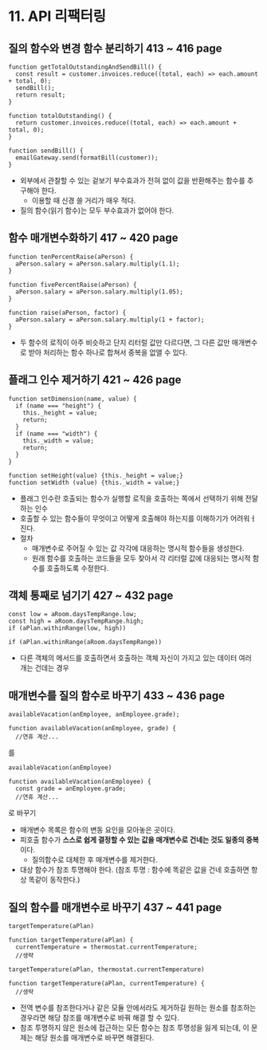 # 11. API 리팩터링

## 질의 함수와 변경 함수 분리하기 413 ~ 416 page
```
function getTotalOutstandingAndSendBill() {
  const result = customer.invoices.reduce((total, each) => each.amount + total, 0);
  sendBill();
  return result;
}
```

```
function totalOutstanding() {
  return customer.invoices.reduce((total, each) => each.amount + total, 0);
}

function sendBill() {
  emailGateway.send(formatBill(customer));
}
```

- 외부에서 관찰할 수 있는 겉보기 부수효과가 전혀 없이 값을 반환해주는 함수를 추구해야 한다.   
  - 이용할 때 신경 쓸 거리가 매우 적다. 
- 질의 함수(읽기 함수)는 모두 부수효과가 없어야 한다. 

## 함수 매개변수화하기 417 ~ 420 page
```
function tenPercentRaise(aPerson) {
  aPerson.salary = aPerson.salary.multiply(1.1);
}

function fivePercentRaise(aPerson) {
  aPerson.salary = aPerson.salary.multiply(1.05);
}
```

```
function raise(aPerson, factor) {
  aPerson.salary = aPerson.salary.multiply(1 + factor);
}
```
- 두 함수의 로직이 아주 비슷하고 단지 리터럴 값만 다르다면, 그 다른 값만 매개변수로 받아 처리하는 함수 하나로 합쳐서 중복을 없앨 수 있다. 


## 플래그 인수 제거하기 421 ~ 426 page
```
function setDimension(name, value) {
  if (name === "height") {
    this._height = value;
    return;
  }
  if (name === "width") {
    this._width = value;
    return;
  }
}
```

```
function setHeight(value) {this._height = value;}
function setWidth (value) {this._width = value;}
```
- 플래그 인수란 호출되는 함수가 실행할 로직을 호출하는 쪽에서 선택하기 위해 전달하는 인수 
- 호출할 수 있는 함수들이 무엇이고 어떻게 호출해야 하는지를 이해하기가 어려워ㅓ진다. 
- 절차
  - 매개변수로 주어질 수 있는 값 각각에 대응하는 명시적 함수들을 생성한다.
  - 원래 함수를 호출하는 코드들을 모두 찾아서 각 리터럴 값에 대응되는 명시적 함수를 호출하도록 수정한다. 

## 객체 통째로 넘기기 427 ~ 432 page
```
const low = aRoom.daysTempRange.low;
const high = aRoom.daysTempRange.high;
if (aPlan.withinRange(low, high))
```

```
if (aPlan.withinRange(aRoom.daysTempRange))
```
- 다른 객체의 메서드를 호출하면서 호출하는 객체 자신이 가지고 있는 데이터 여러 개는 건데는 경우 

## 매개변수를 질의 함수로 바꾸기 433 ~ 436 page
```
availableVacation(anEmployee, anEmployee.grade);

function availableVacation(anEmployee, grade) {
  //연휴 계산...
```
를
```
availableVacation(anEmployee)

function availableVacation(anEmployee) {
  const grade = anEmployee.grade;
  //연휴 계산...
```
로 바꾸기 

- 매개변수 목록은 함수의 변동 요인을 모아놓은 곳이다. 
- 피호출 함수가 **스스로 쉽게 결정할 수 있는 값을 매개변수로 건네는 것도 일종의 중복**이다. 
  - 질의함수로 대체한 후 매개변수를 제거한다. 
- 대상 함수가 참조 투명해야 한다. (참조 투명 : 함수에 똑같은 값을 건네 호출하면 항상 똑같이 동작한다.) 

## 질의 함수를 매개변수로 바꾸기 437 ~ 441 page
```
targetTemperature(aPlan)

function targetTemperature(aPlan) {
  currentTemperature = thermostat.currentTemperature;
  //생략
```

```
targetTemperature(aPlan, thermostat.currentTemperature)

function targetTemperature(aPlan, currentTemperature) {
  //생략
```
- 전역 변수를 참조한다거나 같은 모듈 안에서라도 제거하길 원하는 원소를 참조하는 경우라면 해당 참조를 매개변수로 바꿔 해결 할 수 있다. 
- 참조 투명하지 않은 원소에 접근하는 모든 함수는 참조 투명성을 잃게 되는데, 이 문제는 해당 원소를 매개변수로 바꾸면 해결된다. 
